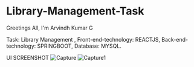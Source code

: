 # Library-Management-Task
Greetings All,
I'm Arvindh Kumar G

Task: Library Management ,
Front-end-technology: REACTJS,
Back-end-technology: SPRINGBOOT,
Database: MYSQL.

UI SCREENSHOT
![Capture](https://github.com/Arvindhkumar2000/Library-Management-Task/assets/132760898/f356cfa7-1079-48a3-a7bb-b96b5d8dd595)
![Capture1](https://github.com/Arvindhkumar2000/Library-Management-Task/assets/132760898/6497c348-9e8d-45f8-b1dd-9fcdfacdf2cf)
